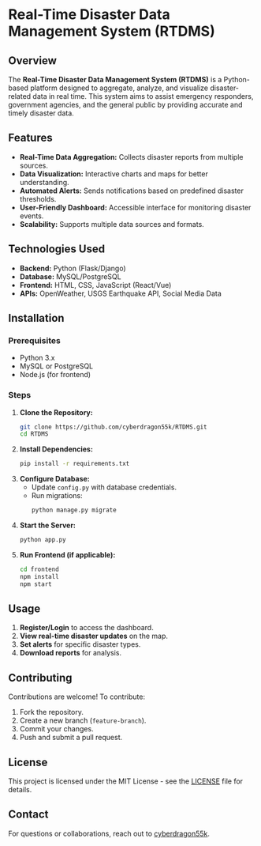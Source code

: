 # Real-Time Disaster Data Management System (RTDMS)

## Overview

The **Real-Time Disaster Data Management System (RTDMS)** is a Python-based platform designed to aggregate, analyze, and visualize disaster-related data in real time. This system aims to assist emergency responders, government agencies, and the general public by providing accurate and timely disaster data.

## Features

- **Real-Time Data Aggregation:** Collects disaster reports from multiple sources.
- **Data Visualization:** Interactive charts and maps for better understanding.
- **Automated Alerts:** Sends notifications based on predefined disaster thresholds.
- **User-Friendly Dashboard:** Accessible interface for monitoring disaster events.
- **Scalability:** Supports multiple data sources and formats.

## Technologies Used

- **Backend:** Python (Flask/Django)
- **Database:** MySQL/PostgreSQL
- **Frontend:** HTML, CSS, JavaScript (React/Vue)
- **APIs:** OpenWeather, USGS Earthquake API, Social Media Data

## Installation

### Prerequisites

- Python 3.x
- MySQL or PostgreSQL
- Node.js (for frontend)

### Steps

1. **Clone the Repository:**
   ```sh
   git clone https://github.com/cyberdragon55k/RTDMS.git
   cd RTDMS
   ```
2. **Install Dependencies:**
   ```sh
   pip install -r requirements.txt
   ```
3. **Configure Database:**
   - Update `config.py` with database credentials.
   - Run migrations:
     ```sh
     python manage.py migrate
     ```
4. **Start the Server:**
   ```sh
   python app.py
   ```
5. **Run Frontend (if applicable):**
   ```sh
   cd frontend
   npm install
   npm start
   ```

## Usage

1. **Register/Login** to access the dashboard.
2. **View real-time disaster updates** on the map.
3. **Set alerts** for specific disaster types.
4. **Download reports** for analysis.

## Contributing

Contributions are welcome! To contribute:

1. Fork the repository.
2. Create a new branch (`feature-branch`).
3. Commit your changes.
4. Push and submit a pull request.

## License

This project is licensed under the MIT License - see the [LICENSE](LICENSE) file for details.

## Contact

For questions or collaborations, reach out to [cyberdragon55k](https://github.com/cyberdragon55k).

